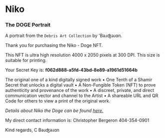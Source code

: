 # Niko

### The DOGE Portrait

A portrait from the `Debris Art Collection` by 'Bəɹʤəɹɑn.

Thank you for purchasing the Niko - Doge NFT.

This NFT is ultra high resolution 4000 x 2050 pixels at 300 DPI.  This size is suitable for printing.

Your Secret Key is:  **f062d888-a5fd-43bd-8e89-a1961d51664b**

The original one of a kind digitally signed work • One Tenth of a Shamir Secret that unlocks a digital vault • A Non-Fungible Token (NFT) to prove authenticity and provenance of the work • A discreet, private, and direct communication vector and channel to the Artist • A shareable URL and QR Code for others to view a print of the original work.

*Details about Niko the Doge can be found [here.](https://debris-art.com/niko-doge-1.html)*

My direct contact information is:
Christopher Bergeron
404-354-0901

Kind regards,
C Bəɹʤəɹɑn